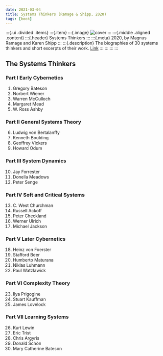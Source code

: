 ```yaml
---
date: 2021-03-04
title: Systems Thinkers (Ramage & Shipp, 2020)
tags: [book]
---
```

:::{.ui .divided .items}
:::{.item}
:::{.image}
![cover](https://media.springernature.com/w153/springer-static/cover/book/9781447174752.jpg)
:::
:::{.middle .aligned .content}
:::{.header}
Systems Thinkers
:::
:::{.meta}
2020, by Magnus Ramage and Karen Shipp
:::
:::{.description}
The biographies of 30 systems thinkers and short excerpts of their work. [Link](https://www.springer.com/gp/book/9781447174745)
:::
:::
:::
:::

## The Systems Thinkers
### Part I Early Cybernetics
1. Gregory Bateson
2. Norbert Wiener 
3. Warren McCulloch
4. Margaret Mead 
5. W. Ross Ashby
### Part II General Systems Theory
6. Ludwig von Bertalanffy
7. Kenneth Boulding
8. Geoffrey Vickers
9. Howard Odum
### Part III System Dynamics
10. Jay Forrester
11. Donella Meadows 
12. Peter Senge
### Part IV Soft and Critical Systems
13. C. West Churchman 
14. Russell Ackoff
15. Peter Checkland
16. Werner Ulrich
17. Michael Jackson 
### Part V Later Cybernetics
18. Heinz von Foerster
19. Stafford Beer 
20. Humberto Maturana
21. Niklas Luhmann
22. Paul Watzlawick
### Part VI Complexity Theory
23. Ilya Prigogine 
24. Stuart Kauffman
25. James Lovelock
### Part VII Learning Systems
26. Kurt Lewin 
27. Eric Trist
28. Chris Argyris
29. Donald Schön
30. Mary Catherine Bateson